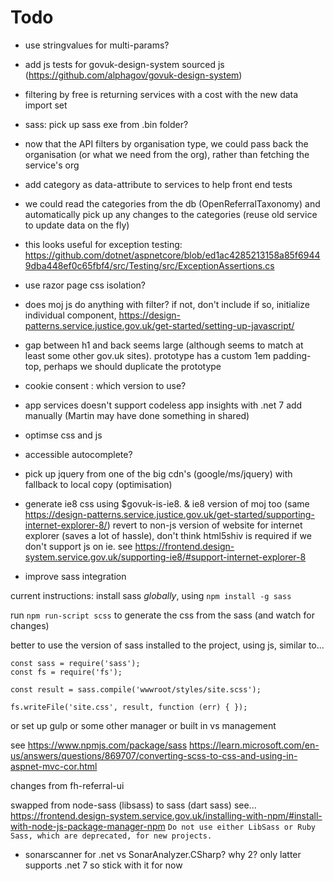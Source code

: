 # Todo

* use stringvalues for multi-params?

* add js tests for govuk-design-system sourced js (https://github.com/alphagov/govuk-design-system)

* filtering by free is returning services with a cost with the new data import set

* sass: pick up sass exe from .bin folder?

* now that the API filters by organisation type, we could pass back the organisation (or what we need from the org), rather than fetching the service's org

* add category as data-attribute to services to help front end tests

* we could read the categories from the db (OpenReferralTaxonomy) and automatically pick up any changes to the categories
 (reuse old service to update data on the fly)

* this looks useful for exception testing: https://github.com/dotnet/aspnetcore/blob/ed1ac4285213158a85f69449dba448ef0c65fbf4/src/Testing/src/ExceptionAssertions.cs

* use razor page css isolation?

* does moj js do anything with filter?
 if not, don't include
if so, initialize individual component, https://design-patterns.service.justice.gov.uk/get-started/setting-up-javascript/

* gap between h1 and back seems large (although seems to match at least some other gov.uk sites).
 prototype has a custom 1em padding-top, perhaps we should duplicate the prototype

* cookie consent : which version to use?

* app services doesn't support codeless app insights with .net 7
add manually (Martin may have done something in shared)

* optimse css and js

* accessible autocomplete?

* pick up jquery from one of the big cdn's (google/ms/jquery) with fallback to local copy (optimisation)

* generate ie8 css using $govuk-is-ie8. & ie8 version of moj too (same https://design-patterns.service.justice.gov.uk/get-started/supporting-internet-explorer-8/)
 revert to non-js version of website for internet explorer (saves a lot of hassle), don't think html5shiv is required if we don't support js on ie.
 see https://frontend.design-system.service.gov.uk/supporting-ie8/#support-internet-explorer-8

* improve sass integration

current instructions:
install sass _globally_, using
`npm install -g sass`

run
`npm run-script scss`
to generate the css from the sass (and watch for changes)

better to use the version of sass installed to the project, using js, similar to...

```
const sass = require('sass');
const fs = require('fs');

const result = sass.compile('wwwroot/styles/site.scss');

fs.writeFile('site.css', result, function (err) { });

```

or set up gulp or some other manager or built in vs management

see https://www.npmjs.com/package/sass
https://learn.microsoft.com/en-us/answers/questions/869707/converting-scss-to-css-and-using-in-aspnet-mvc-cor.html

changes from fh-referral-ui

swapped from node-sass (libsass) to sass (dart sass)
see... https://frontend.design-system.service.gov.uk/installing-with-npm/#install-with-node-js-package-manager-npm
`Do not use either LibSass or Ruby Sass, which are deprecated, for new projects.`

* sonarscanner for .net vs SonarAnalyzer.CSharp? why 2? only latter supports .net 7 so stick with it for now